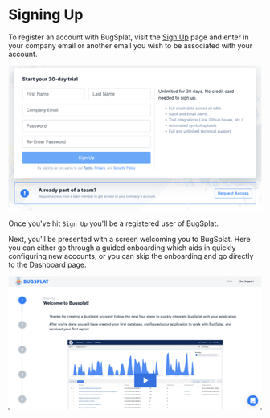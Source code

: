 # Signing Up

To register an account with BugSplat, visit the [Sign Up](https://app.bugsplat.com/v2/sign-up) page and enter in your company email or another email you wish to be associated with your account.

![](../../.gitbook/assets/screen-shot-2021-07-14-at-1.06.39-pm.png)

Once you've hit `Sign Up` you'll be a registered user of BugSplat.  

Next, you'll be presented with a screen welcoming you to BugSplat.  Here you can either go through a guided onboarding which aids in quickly configuring new accounts, or you can skip the onboarding and go directly to the Dashboard page.

![](../../.gitbook/assets/welcome-to-bugsplat.png)




